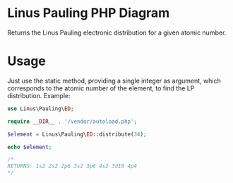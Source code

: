 # Linus Pauling PHP Diagram

Returns the Linus Pauling electronic distribution for a given atomic number.

# Usage

Just use the static method, providing a single integer as argument, which corresponds to the atomic number of the element, to find the LP distribution. Example:

```php
use Linus\Pauling\ED;

require __DIR__ . '/vendor/autoload.php';

$element = Linus\Pauling\ED::distribute(34);

echo $element;

/*
RETURNS: 1s2 2s2 2p6 3s2 3p6 4s2 3d10 4p4
*/
```